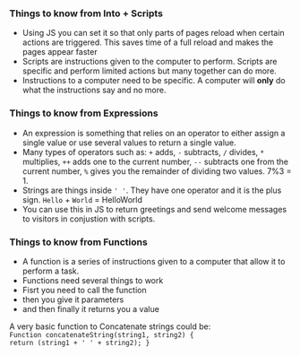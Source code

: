 ### Things to know from Into + Scripts
* Using JS you can set it so that only parts of pages reload when certain actions are triggered. This saves time of a full reload and makes the pages appear faster
* Scripts are instructions given to the computer to perform. Scripts are specific and perform limited actions but many together can do more. 
* Instructions to a computer need to be specific. A computer will **only** do what the instructions say and no more. 

### Things to know from Expressions
* An expression is something that relies on an operator to either assign a single value or use several values to return a single value. 
* Many types of operators such as: ```+``` adds, ```-``` subtracts, ```/``` divides, ```*``` multiplies, ```++``` adds one to the current number, ```--``` subtracts one from the current number, ```%``` gives you the remainder of dividing two values. 7%3 = 1. 
* Strings are things inside ```' '```. They have one operator and it is the plus sign. ```Hello``` + ```World``` = HelloWorld
* You can use this in JS to return greetings and send welcome messages to visitors in conjustion with scripts. 

### Things to know from Functions
* A function is a series of instructions given to a computer that allow it to perform a task. 
* Functions need several things to work
 * Fisrt you need to call the function
  * then you give it parameters
   * and then finally it returns you a value

   A very basic function to Concatenate strings could be:  
   ```Function concatenateString(string1, string2) {```   
                ```return (string1 + ' ' + string2); }```